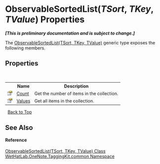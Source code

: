 # ObservableSortedList(*TSort*, *TKey*, *TValue*) Properties
 _**\[This is preliminary documentation and is subject to change.\]**_

The <a href="89870249-f56d-ac32-0b8d-d26e5712ecac">ObservableSortedList(TSort, TKey, TValue)</a> generic type exposes the following members.


## Properties
&nbsp;<table><tr><th></th><th>Name</th><th>Description</th></tr><tr><td>![Public property](media/pubproperty.gif "Public property")</td><td><a href="458b6d04-a9c9-ce65-7126-9cf8c266e9a2">Count</a></td><td>
Get the number of items in the collection.</td></tr><tr><td>![Public property](media/pubproperty.gif "Public property")</td><td><a href="d7336140-154b-32e7-2650-313e6d3b69ee">Values</a></td><td>
Get all items in the collection.</td></tr></table>&nbsp;
<a href="#observablesortedlist(*tsort*,-*tkey*,-*tvalue*)-properties">Back to Top</a>

## See Also


#### Reference
<a href="89870249-f56d-ac32-0b8d-d26e5712ecac">ObservableSortedList(TSort, TKey, TValue) Class</a><br /><a href="bcdbab9c-63d1-48a4-6937-af53fb8d9a55">WetHatLab.OneNote.TaggingKit.common Namespace</a><br />